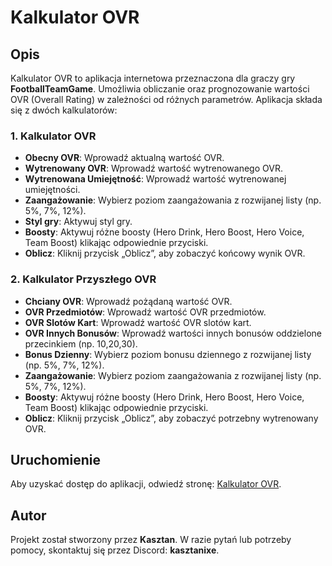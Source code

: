 # Kalkulator OVR

## Opis

Kalkulator OVR to aplikacja internetowa przeznaczona dla graczy gry **FootballTeamGame**. Umożliwia obliczanie oraz prognozowanie wartości OVR (Overall Rating) w zależności od różnych parametrów. Aplikacja składa się z dwóch kalkulatorów:

### 1. Kalkulator OVR

- **Obecny OVR**: Wprowadź aktualną wartość OVR.
- **Wytrenowany OVR**: Wprowadź wartość wytrenowanego OVR.
- **Wytrenowana Umiejętność**: Wprowadź wartość wytrenowanej umiejętności.
- **Zaangażowanie**: Wybierz poziom zaangażowania z rozwijanej listy (np. 5%, 7%, 12%).
- **Styl gry**: Aktywuj styl gry.
- **Boosty**: Aktywuj różne boosty (Hero Drink, Hero Boost, Hero Voice, Team Boost) klikając odpowiednie przyciski.
- **Oblicz**: Kliknij przycisk „Oblicz”, aby zobaczyć końcowy wynik OVR.

### 2. Kalkulator Przyszłego OVR

- **Chciany OVR**: Wprowadź pożądaną wartość OVR.
- **OVR Przedmiotów**: Wprowadź wartość OVR przedmiotów.
- **OVR Slotów Kart**: Wprowadź wartość OVR slotów kart.
- **OVR Innych Bonusów**: Wprowadź wartości innych bonusów oddzielone przecinkiem (np. 10,20,30).
- **Bonus Dzienny**: Wybierz poziom bonusu dziennego z rozwijanej listy (np. 5%, 7%, 12%).
- **Zaangażowanie**: Wybierz poziom zaangażowania z rozwijanej listy (np. 5%, 7%, 12%).
- **Boosty**: Aktywuj różne boosty (Hero Drink, Hero Boost, Hero Voice, Team Boost) klikając odpowiednie przyciski.
- **Oblicz**: Kliknij przycisk „Oblicz”, aby zobaczyć potrzebny wytrenowany OVR.

## Uruchomienie

Aby uzyskać dostęp do aplikacji, odwiedź stronę: [Kalkulator OVR](https://kasztanixe.github.io/Kalkulator-OVR).

## Autor

Projekt został stworzony przez **Kasztan**. W razie pytań lub potrzeby pomocy, skontaktuj się przez Discord: **kasztanixe**. 
